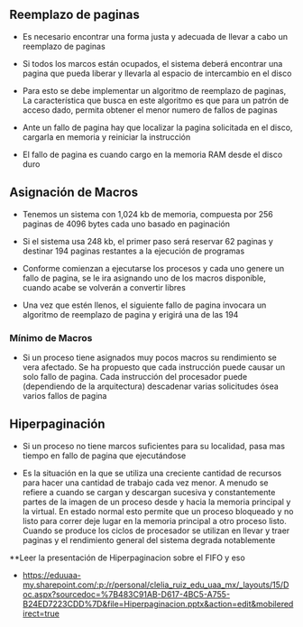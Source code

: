 ## Reemplazo de paginas

- Es necesario encontrar una forma justa y adecuada de llevar a cabo un reemplazo de paginas

- Si todos los marcos están ocupados, el sistema deberá encontrar una pagina que pueda liberar y llevarla al espacio de intercambio en el disco

- Para esto se debe implementar un algoritmo de reemplazo de paginas, La característica que busca en este algoritmo es que para un patrón de acceso dado, permita obtener el menor numero de fallos de paginas

- Ante un fallo de pagina hay que localizar la pagina solicitada en el disco, cargarla en memoria y reiniciar la instrucción

- El fallo de pagina es cuando cargo en la memoria RAM desde el disco duro 

## Asignación de Macros

- Tenemos un sistema con 1,024 kb de memoria, compuesta por 256 paginas de 4096 bytes cada uno basado en paginación

- Si el sistema usa 248 kb, el primer paso será reservar 62 paginas y destinar 194 paginas restantes a la ejecución de programas

- Conforme comienzan a ejecutarse los procesos y cada uno genere un fallo de pagina, se le ira asignando uno de los macros disponible, cuando acabe se volverán a convertir libres

- Una vez que estén llenos, el siguiente fallo de pagina invocara un algoritmo de reemplazo de pagina y erigirá una de las 194

### Mínimo de Macros

- Si un proceso tiene asignados muy pocos macros su rendimiento se vera afectado. Se ha propuesto que cada instrucción puede causar un solo fallo de pagina. Cada instrucción del procesador puede (dependiendo de la arquitectura) descadenar varias solicitudes ósea varios fallos de pagina 

## Hiperpaginación

- Si un proceso no tiene marcos suficientes para su localidad, pasa mas tiempo en fallo de pagina que ejecutándose

- Es la situación en la que se utiliza una creciente cantidad de recursos para hacer una cantidad de trabajo cada vez menor. A menudo se refiere a cuando se cargan y descargan sucesiva y constantemente partes de la imagen de un proceso desde y hacia la memoria principal y la virtual. En estado normal esto permite que un proceso bloqueado y no listo para correr deje lugar en la memoria principal a otro proceso listo. Cuando se produce los ciclos de procesador se utilizan en llevar y traer paginas y el rendimiento general del sistema degrada notablemente
 


**Leer la presentación de Hiperpaginacion sobre el FIFO y eso
- https://eduuaa-my.sharepoint.com/:p:/r/personal/clelia_ruiz_edu_uaa_mx/_layouts/15/Doc.aspx?sourcedoc=%7B483C91AB-D617-4BC5-A755-B24ED7223CDD%7D&file=Hiperpaginacion.pptx&action=edit&mobileredirect=true